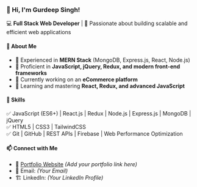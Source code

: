 

### 👋 Hi, I'm Gurdeep Singh!  
💻 **Full Stack Web Developer** | 🚀 Passionate about building scalable and efficient web applications  

#### 🚀 About Me  
- 🔹 Experienced in **MERN Stack** (MongoDB, Express.js, React, Node.js)  
- 🔹 Proficient in **JavaScript, jQuery, Redux, and modern front-end frameworks**  
- 🔹 Currently working on an **eCommerce platform**  
- 🔹 Learning and mastering **React, Redux, and advanced JavaScript**  

#### 📌 Skills  
✅ JavaScript (ES6+) | React.js | Redux | Node.js | Express.js | MongoDB | jQuery  
✅ HTML5 | CSS3 | TailwindCSS  
✅ Git | GitHub | REST APIs | Firebase | Web Performance Optimization  

#### 📫 Connect with Me  
- 🔗 [Portfolio Website](#) *(Add your portfolio link here)*  
- 📧 Email: *(Your Email)*  
- 🏗️ LinkedIn: *(Your LinkedIn Profile)*  

